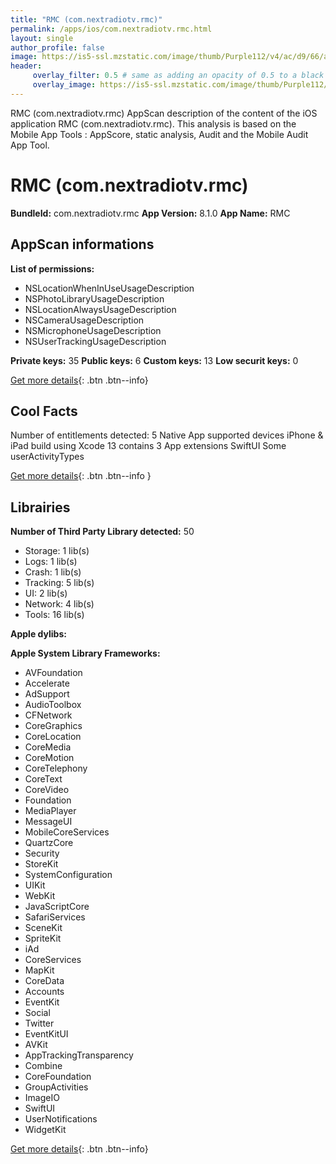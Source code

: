 ```yaml
---
title: "RMC (com.nextradiotv.rmc)"
permalink: /apps/ios/com.nextradiotv.rmc.html
layout: single
author_profile: false
image: https://is5-ssl.mzstatic.com/image/thumb/Purple112/v4/ac/d9/66/acd966ab-0dc1-b663-d18c-fdac3a769b84/AppIcon-0-1x_U007emarketing-0-7-0-85-220.png/512x512bb.jpg
header: 
     overlay_filter: 0.5 # same as adding an opacity of 0.5 to a black background
     overlay_image: https://is5-ssl.mzstatic.com/image/thumb/Purple112/v4/ac/d9/66/acd966ab-0dc1-b663-d18c-fdac3a769b84/AppIcon-0-1x_U007emarketing-0-7-0-85-220.png/512x512bb.jpg
---
```

RMC (com.nextradiotv.rmc) AppScan description of the content of the iOS application RMC (com.nextradiotv.rmc). This analysis is based on the Mobile App Tools : AppScore, static analysis, Audit and the Mobile Audit App Tool.

# RMC (com.nextradiotv.rmc)

**BundleId:** com.nextradiotv.rmc
**App Version:** 8.1.0
**App Name:** RMC


## AppScan informations 

**List of permissions:** 
- NSLocationWhenInUseUsageDescription
- NSPhotoLibraryUsageDescription
- NSLocationAlwaysUsageDescription
- NSCameraUsageDescription
- NSMicrophoneUsageDescription
- NSUserTrackingUsageDescription
  
  
**Private keys:** 35
**Public keys:** 6
**Custom keys:** 13
**Low securit keys:** 0
  
[Get more details](/pricing.html){: .btn .btn--info}

## Cool Facts

Number of entitlements detected: 5
Native App
supported devices iPhone & iPad
build using Xcode 13
contains 3 App extensions
SwiftUI
Some userActivityTypes
  
[Get more details](/pricing.html){: .btn .btn--info }

## Librairies 
**Number of Third Party Library detected:** 50
- Storage: 1 lib(s)
- Logs: 1 lib(s)
- Crash: 1 lib(s)
- Tracking: 5 lib(s)
- UI: 2 lib(s)
- Network: 4 lib(s)
- Tools: 16 lib(s)


**Apple dylibs:**


**Apple System Library Frameworks:**
- AVFoundation
- Accelerate
- AdSupport
- AudioToolbox
- CFNetwork
- CoreGraphics
- CoreLocation
- CoreMedia
- CoreMotion
- CoreTelephony
- CoreText
- CoreVideo
- Foundation
- MediaPlayer
- MessageUI
- MobileCoreServices
- QuartzCore
- Security
- StoreKit
- SystemConfiguration
- UIKit
- WebKit
- JavaScriptCore
- SafariServices
- SceneKit
- SpriteKit
- iAd
- CoreServices
- MapKit
- CoreData
- Accounts
- EventKit
- Social
- Twitter
- EventKitUI
- AVKit
- AppTrackingTransparency
- Combine
- CoreFoundation
- GroupActivities
- ImageIO
- SwiftUI
- UserNotifications
- WidgetKit


  
[Get more details](/pricing.html){: .btn .btn--info}

